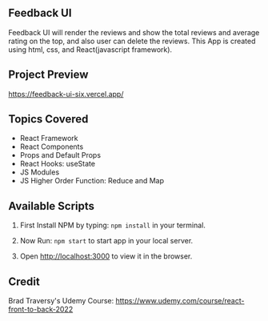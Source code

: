 ## Feedback UI

Feedback UI will render the reviews and show the total reviews and average rating on the top, and also user can delete the reviews.
This App is created using html, css, and React(javascript framework).

## Project Preview
https://feedback-ui-six.vercel.app/

## Topics Covered

- React Framework
- React Components
- Props and Default Props
- React Hooks: useState
- JS Modules
- JS Higher Order Function: Reduce and Map

## Available Scripts

1. First Install NPM by typing: `npm install` in your terminal.

2. Now Run: `npm start` to start app in your local server.

3. Open [http://localhost:3000](http://localhost:3000) to view it in the browser.

## Credit

Brad Traversy's Udemy Course: https://www.udemy.com/course/react-front-to-back-2022
